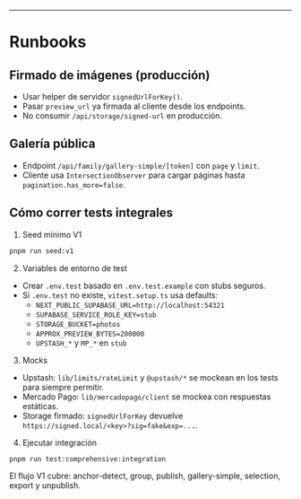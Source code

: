 ***
# Runbooks

## Firmado de imágenes (producción)
- Usar helper de servidor `signedUrlForKey()`.
- Pasar `preview_url` ya firmada al cliente desde los endpoints.
- No consumir `/api/storage/signed-url` en producción.

## Galería pública
- Endpoint `/api/family/gallery-simple/[token]` con `page` y `limit`.
- Cliente usa `IntersectionObserver` para cargar páginas hasta `pagination.has_more=false`.

## Cómo correr tests integrales

1) Seed mínimo V1

```bash
pnpm run seed:v1
```

2) Variables de entorno de test

- Crear `.env.test` basado en `.env.test.example` con stubs seguros.
- Si `.env.test` no existe, `vitest.setup.ts` usa defaults:
  - `NEXT_PUBLIC_SUPABASE_URL=http://localhost:54321`
  - `SUPABASE_SERVICE_ROLE_KEY=stub`
  - `STORAGE_BUCKET=photos`
  - `APPROX_PREVIEW_BYTES=200000`
  - `UPSTASH_*` y `MP_*` en `stub`

3) Mocks

- Upstash: `lib/limits/rateLimit` y `@upstash/*` se mockean en los tests para siempre permitir.
- Mercado Pago: `lib/mercadopago/client` se mockea con respuestas estáticas.
- Storage firmado: `signedUrlForKey` devuelve `https://signed.local/<key>?sig=fake&exp=...`.

4) Ejecutar integración

```bash
pnpm run test:comprehensive:integration
```

El flujo V1 cubre: anchor-detect, group, publish, gallery-simple, selection, export y unpublish.